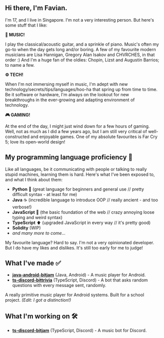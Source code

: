 ## Hi there, I'm Favian.

I'm 17, and I live in Singapore. I'm not a very interesting person. But here's some stuff that I like:

**🎸 MUSIC!** 

I play the classical/acoustic guitar, and a sprinkle of piano. Music's often my go-to when the day gets long and/or boring. A few of my favourite modern musicians are Lisa Hannigan, Gregory Alan Isakov and CHVRCHES, in that order :) And I'm a huge fan of the oldies: Chopin, Lizst and Augustin Barrios; to name a few.

**⚙️ TECH!** 

When I'm not immersing myself in music, I'm adept with new technology/secrets/tips/languages/hoo-ha that spring up from time to time. Be it software or hardware, I'm always on the lookout for new breakthroughs in the ever-growing and adapting environment of technology.

**🎮 GAMING!** 

At the end of the day, I might just wind down for a few hours of gaming. Well, not as much as I did a few years ago, but I am still very critical of well-constructed and enjoyable games. One of my absolute favourites is Far Cry 5; love its open-world design!

## My programming language proficiency 📖
Like all languages, be it communicating with people or talking to really stupid machines, learning them is hard.
Here's what I've been exposed to, and what I think about them:
- **Python** 🐍 (great language for beginners and general use // pretty difficult syntax - at least for me)
- **Java** ☕ (incredible language to introduce OOP // really ancient - and too verbose!)
- **JavaScript** 🔨 (the basic foundation of the web // crazy annoying loose typing and weird syntax) 
- **TypeScript** ⬆️ (upgraded JavaScript in every way // it's pretty good)
- **Solidity** (WIP)
- *and many more to come...*

My favourite language? Hard to say. I'm not a very opinionated developer. But I do have my likes and dislikes. It's still too early for me to judge!

## What I've made ✅
- [**java-android-bitjam**] (Java, Android) - A music player for Android.
- [**ts-discord-bittrivia**] (TypeScript, Discord) - A bot that asks random questions with every message sent, randomly.

A really primitive music player for Android systems. Built for a school project. *(Edit: I got a distinction!)*

## What I'm working on 🛠️
- [**ts-discord-bitjam**] (TypeScript, Discord) - A music bot for Discord.


[**java-android-bitjam**]: https://github.com/Shockch4rge/java-android-BitJam
[**ts-discord-bitjam**]: https://github.com/Shockch4rge/ts-discord-bitjam
[**ts-discord-bittrivia**]: https://github.com/Shockch4rge/ts-discord-bittrivia
